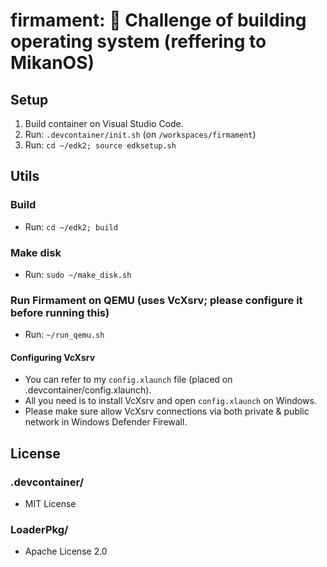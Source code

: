 # firmament: 🌄 Challenge of building operating system (reffering to MikanOS)
## Setup
1. Build container on Visual Studio Code.
1. Run: `.devcontainer/init.sh` (on `/workspaces/firmament`)
1. Run: `cd ~/edk2; source edksetup.sh`
## Utils
### Build
* Run: `cd ~/edk2; build`
### Make disk
* Run: `sudo ~/make_disk.sh`
### Run Firmament on QEMU (uses VcXsrv; please configure it before running this)
* Run: `~/run_qemu.sh`
#### Configuring VcXsrv
* You can refer to my `config.xlaunch` file (placed on .devcontainer/config.xlaunch).
* All you need is to install VcXsrv and open `config.xlaunch` on Windows.
* Please make sure allow VcXsrv connections via both private & public network in Windows Defender Firewall.
## License
### .devcontainer/
* MIT License
### LoaderPkg/
* Apache License 2.0